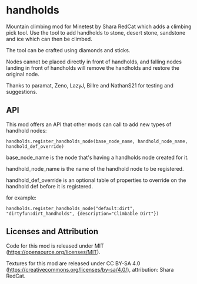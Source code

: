 handholds
===

Mountain climbing mod for Minetest by Shara RedCat which adds a climbing pick tool. Use the tool to add handholds to stone, desert stone, sandstone and ice which can then be climbed.

The tool can be crafted using diamonds and sticks. 

Nodes cannot be placed directly in front of handholds, and falling nodes landing in front of handholds will remove the handholds and restore the original node.

Thanks to paramat, Zeno, LazyJ, Billre and NathanS21 for testing and suggestions.

API
---

This mod offers an API that other mods can call to add new types of handhold nodes:

```
handholds.register_handholds_node(base_node_name, handhold_node_name, handhold_def_override)
```

base_node_name is the node that's having a handholds node created for it.

handhold_node_name is the name of the handhold node to be registered.

handhold_def_override is an optional table of properties to override on the handhold def before it is registered.

for example:

```
handholds.register_handholds_node("default:dirt", "dirtyfun:dirt_handholds", {description="Climbable Dirt"})
```

Licenses and Attribution 
-----------------------

Code for this mod is released under MIT (https://opensource.org/licenses/MIT).

Textures for this mod are released under CC BY-SA 4.0 (https://creativecommons.org/licenses/by-sa/4.0/), attribution: Shara RedCat.

